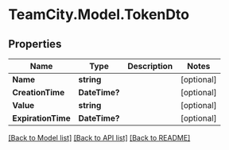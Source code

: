 # TeamCity.Model.TokenDto
## Properties

Name | Type | Description | Notes
------------ | ------------- | ------------- | -------------
**Name** | **string** |  | [optional] 
**CreationTime** | **DateTime?** |  | [optional] 
**Value** | **string** |  | [optional] 
**ExpirationTime** | **DateTime?** |  | [optional] 

[[Back to Model list]](../README.md#documentation-for-models) [[Back to API list]](../README.md#documentation-for-api-endpoints) [[Back to README]](../README.md)

